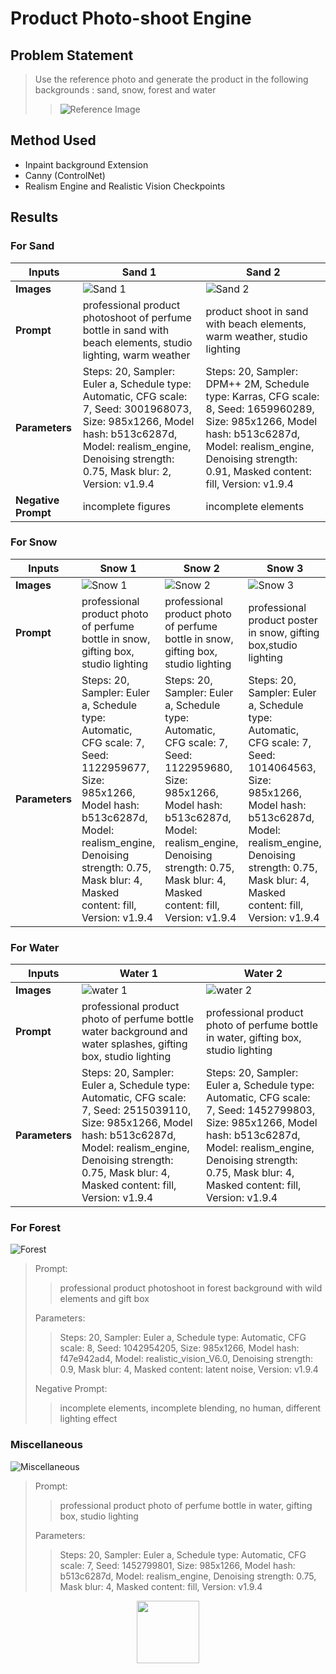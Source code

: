 # Product Photo-shoot Engine

## Problem Statement

> Use the reference photo and generate the product in the following backgrounds : sand, snow, forest and water
>> ![Reference Image](<images/reference image.png>)

## Method Used

- Inpaint background Extension
- Canny (ControlNet)
- Realism Engine and Realistic Vision Checkpoints

## Results

### For Sand

| Inputs | Sand 1 | Sand 2 |
| ------ | ------ | ------ |
|**Images**|![Sand 1](<images/sand 1.png>)|![Sand 2](<images/sand 2.png>)|
|**Prompt**| professional product photoshoot of perfume bottle in sand with beach elements, studio lighting, warm weather | product shoot in sand with beach elements, warm weather, studio lighting |
|**Parameters**|Steps: 20, Sampler: Euler a, Schedule type: Automatic, CFG scale: 7, Seed: 3001968073, Size: 985x1266, Model hash: b513c6287d, Model: realism_engine, Denoising strength: 0.75, Mask blur: 2, Version: v1.9.4|Steps: 20, Sampler: DPM++ 2M, Schedule type: Karras, CFG scale: 8, Seed: 1659960289, Size: 985x1266, Model hash: b513c6287d, Model: realism_engine, Denoising strength: 0.91, Masked content: fill, Version: v1.9.4|
|**Negative Prompt**|incomplete figures|incomplete elements|

### For Snow

| Inputs | Snow 1 | Snow 2 | Snow 3 |
| ------ | ------ | ------ | ------ |
|**Images**|![Snow 1](<images/snow 1.png>)|![Snow 2](<images/snow 2.png>)|![Snow 3](<images/snow 3.png>)|
|**Prompt**|professional product photo of perfume bottle in snow, gifting box, studio lighting|professional product photo of perfume bottle in snow, gifting box, studio lighting|professional product poster in snow, gifting box,studio lighting|
|**Parameters**|Steps: 20, Sampler: Euler a, Schedule type: Automatic, CFG scale: 7, Seed: 1122959677, Size: 985x1266, Model hash: b513c6287d, Model: realism_engine, Denoising strength: 0.75, Mask blur: 4, Masked content: fill, Version: v1.9.4|Steps: 20, Sampler: Euler a, Schedule type: Automatic, CFG scale: 7, Seed: 1122959680, Size: 985x1266, Model hash: b513c6287d, Model: realism_engine, Denoising strength: 0.75, Mask blur: 4, Masked content: fill, Version: v1.9.4|Steps: 20, Sampler: Euler a, Schedule type: Automatic, CFG scale: 7, Seed: 1014064563, Size: 985x1266, Model hash: b513c6287d, Model: realism_engine, Denoising strength: 0.75, Mask blur: 4, Masked content: fill, Version: v1.9.4|

### For Water

| Inputs | Water 1 | Water 2 |
| ------ | ------ | ------ |
|**Images**|![water 1](<images/water 1.png>)|![water 2](<images/water 2.png>)|
|**Prompt**|professional product photo of perfume bottle water background and water splashes, gifting box, studio lighting |professional product photo of perfume bottle in water, gifting box, studio lighting |
|**Parameters**|Steps: 20, Sampler: Euler a, Schedule type: Automatic, CFG scale: 7, Seed: 2515039110, Size: 985x1266, Model hash: b513c6287d, Model: realism_engine, Denoising strength: 0.75, Mask blur: 4, Masked content: fill, Version: v1.9.4|Steps: 20, Sampler: Euler a, Schedule type: Automatic, CFG scale: 7, Seed: 1452799803, Size: 985x1266, Model hash: b513c6287d, Model: realism_engine, Denoising strength: 0.75, Mask blur: 4, Masked content: fill, Version: v1.9.4|

### For Forest

![Forest](<images/forest 1.png>)

> Prompt:
>> professional product photoshoot in forest background with wild elements and gift box
>
> Parameters:
>> Steps: 20, Sampler: Euler a, Schedule type: Automatic, CFG scale: 8, Seed: 1042954205, Size: 985x1266, Model hash: f47e942ad4, Model: realistic_vision_V6.0, Denoising strength: 0.9, Mask blur: 4, Masked content: latent noise, Version: v1.9.4
>
> Negative Prompt:
>> incomplete elements, incomplete blending, no human, different lighting effect

### Miscellaneous

![Miscellaneous](<images/miscellaneous.png>)

> Prompt:
>> professional product photo of perfume bottle in water, gifting box, studio lighting
>
> Parameters:
>> Steps: 20, Sampler: Euler a, Schedule type: Automatic, CFG scale: 7, Seed: 1452799801, Size: 985x1266, Model hash: b513c6287d, Model: realism_engine, Denoising strength: 0.75, Mask blur: 4, Masked content: fill, Version: v1.9.4

<p align = "center">
<img src="images/reference image.png"  width="100">
<p>